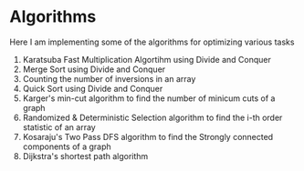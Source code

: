 # Algorithms

Here I am implementing some of the algorithms for optimizing various tasks

1. Karatsuba Fast Multiplication Algortihm using Divide and Conquer
2. Merge Sort using Divide and Conquer
3. Counting the number of inversions in an array
4. Quick Sort using Divide and Conquer
5. Karger's min-cut algorithm to find the number of minicum cuts of a graph
6. Randomized & Deterministic Selection algorithm to find the i-th order statistic of an array
7. Kosaraju's Two Pass DFS algorithm to find the Strongly connected components of a graph
8. Dijkstra's shortest path algorithm
